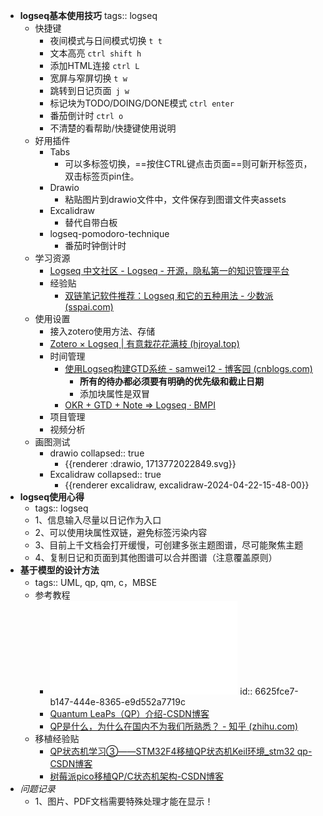 - **logseq基本使用技巧**
  tags:: logseq
	- 快捷键
		- 夜间模式与日间模式切换 `t t`
		- 文本高亮 `ctrl shift h`
		- 添加HTML连接 `ctrl L`
		- 宽屏与窄屏切换 `t w`
		- 跳转到日记页面` j w`
		- 标记块为TODO/DOING/DONE模式 `ctrl enter`
		- 番茄倒计时 `ctrl o`
		- 不清楚的看帮助/快捷键使用说明
	- 好用插件
		- Tabs
			- 可以多标签切换，==按住CTRL键点击页面==则可新开标签页，双击标签页pin住。
		- Drawio
			- 粘贴图片到drawio文件中，文件保存到图谱文件夹assets
		- Excalidraw
			- 替代自带白板
		- logseq-pomodoro-technique
			- 番茄时钟倒计时
	- 学习资源
		- [Logseq 中文社区 - Logseq - 开源，隐私第一的知识管理平台](https://cn.logseq.com/)
		- 经验贴
			- [双链笔记软件推荐：Logseq 和它的五种用法 - 少数派 (sspai.com)](https://sspai.com/post/69503?ivk_sa=1024320u)
	- 使用设置
		- 接入zotero使用方法、存储
		- [Zotero × Logseq | 有意栽花花满枝 (hjroyal.top)](https://blog.hjroyal.top/posts/tools/2023-04-zotero_logseq/)
		- 时间管理
			- [使用Logseq构建GTD系统 - samwei12 - 博客园 (cnblogs.com)](https://www.cnblogs.com/samwei12/p/shi-yonglogseq-gou-jiangtd-xi-tong.html)
				- **所有的待办都必须要有明确的优先级和截止日期**
				- 添加块属性是双冒
			- [OKR + GTD + Note => Logseq · BMPI](https://www.bmpi.dev/self/okr-gtd-note-logseq/)
		- 项目管理
		- 视频分析
	- 画图测试
		- drawio
		  collapsed:: true
			- {{renderer :drawio, 1713772022849.svg}}
		- Excalidraw
		  collapsed:: true
			- {{renderer excalidraw, excalidraw-2024-04-22-15-48-00}}
- **logseq使用心得**
	- tags:: logseq
	- 1、信息输入尽量以日记作为入口
	- 2、可以使用块属性双链，避免标签污染内容
	- 3、目前上千文档会打开缓慢，可创建多张主题图谱，尽可能聚焦主题
	- 4、复制日记和页面到其他图谱可以合并图谱（注意覆盖原则）
- **基于模型的设计方法**
	- tags:: UML, qp, qm, c，MBSE
	- 参考教程
		- ![UML状态图的实用c(c++)设计.pdf](../assets/Samek_2008_Practical_UML_Statecharts_in_C-C++,_Second_Edition_-_Event-Driven_Programming_1713767016399_0.pdf)
		  id:: 6625fce7-b147-444e-8365-e9d552a7719c
		- [Quantum LeaPs（QP）介绍-CSDN博客](https://blog.csdn.net/jin787730090/article/details/119643403)
		- [QP是什么，为什么在国内不为我们所熟悉？ - 知乎 (zhihu.com)](https://zhuanlan.zhihu.com/p/367610067)
	- 移植经验贴
		- [QP状态机学习③——STM32F4移植QP状态机Keil环境_stm32 qp-CSDN博客](https://blog.csdn.net/qq_37214666/article/details/125513347)
		- [树莓派pico移植QP/C状态机架构-CSDN博客](https://blog.csdn.net/weixin_39253446/article/details/136605595)
- *问题记录*
	- 1、图片、PDF文档需要特殊处理才能在显示！